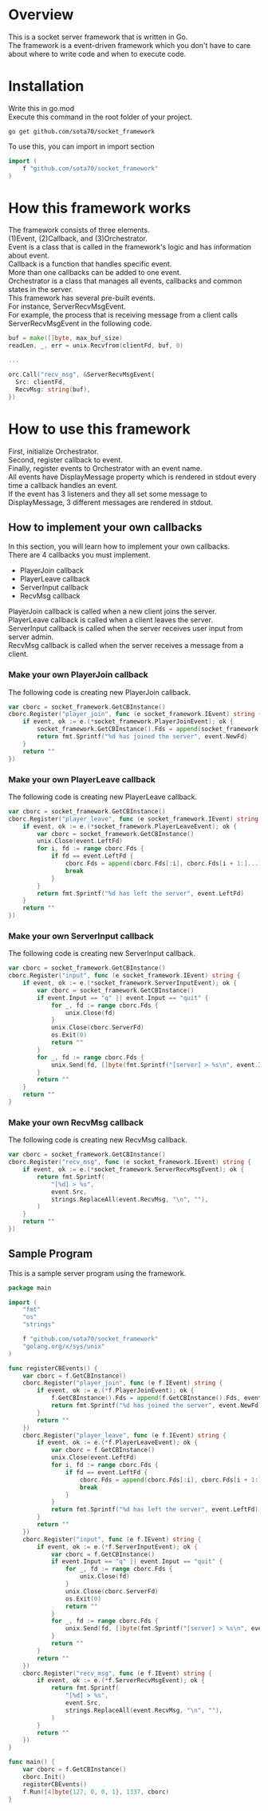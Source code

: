 # Overview

This is a socket server framework that is written in Go.<br>
The framework is a event-driven framework which you don't have to care about where to write code and when to execute code.

# Installation

Write this in go.mod<br>
Execute this command in the root folder of your project.
```
go get github.com/sota70/socket_framework
```

To use this, you can import in import section
```go
import (
	f "github.com/sota70/socket_framework"
)
```

# How this framework works

The framework consists of three elements.<br>
(1)Event, (2)Callback, and (3)Orchestrator.<br>
Event is a class that is called in the framework's logic and has information about event.<br>
Callback is a function that handles specific event.<br>
More than one callbacks can be added to one event.<br>
Orchestrator is a class that manages all events, callbacks and common states in the server.<br>
This framework has several pre-built events.<br>
For instance, ServerRecvMsgEvent.<br>
For example, the process that is receiving message from a client calls ServerRecvMsgEvent in the following code.
```go
buf = make([]byte, max_buf_size)
readLen, _, err = unix.Recvfrom(clientFd, buf, 0)

...

orc.Call("recv_msg", &ServerRecvMsgEvent{
  Src: clientFd,
  RecvMsg: string(buf),
})
```

# How to use this framework

First, initialize Orchestrator.<br>
Second, register callback to event.<br>
Finally, register events to Orchestrator with an event name.<br>
All events have DisplayMessage property which is rendered in stdout every time a callback handles an event.<br>
If the event has 3 listeners and they all set some message to DisplayMessage, 3 different messages are rendered in stdout.

## How to implement your own callbacks

In this section, you will learn how to implement your own callbacks.<br>
There are 4 callbacks you must implement.<br>
- PlayerJoin callback<br>
- PlayerLeave callback<br>
- ServerInput callback<br>
- RecvMsg callback<br>

PlayerJoin callback is called when a new client joins the server.<br>
PlayerLeave callback is called when a client leaves the server.<br>
ServerInput callback is called when the server receives user input from server admin.<br>
RecvMsg callback is called when the server receives a message from a client.

### Make your own PlayerJoin callback

The following code is creating new PlayerJoin callback.
```go
var cborc = socket_framework.GetCBInstance()
cborc.Register("player_join", func (e socket_framework.IEvent) string {
	if event, ok := e.(*socket_framework.PlayerJoinEvent); ok {
		socket_framework.GetCBInstance().Fds = append(socket_framework.GetCBInstance().Fds, event.NewFd)
		return fmt.Sprintf("%d has joined the server", event.NewFd)
	}
	return ""
})
```

### Make your own PlayerLeave callback

The following code is creating new PlayerLeave callback.
```go
var cborc = socket_framework.GetCBInstance()
cborc.Register("player_leave", func (e socket_framework.IEvent) string {
	if event, ok := e.(*socket_framework.PlayerLeaveEvent); ok {
		var cborc = socket_framework.GetCBInstance()
		unix.Close(event.LeftFd)
		for i, fd := range cborc.Fds {
			if fd == event.LeftFd {
				cborc.Fds = append(cborc.Fds[:i], cborc.Fds[i + 1:]...)
				break
			}
		}
		return fmt.Sprintf("%d has left the server", event.LeftFd)
	}
	return ""
})
```

### Make your own ServerInput callback

The following code is creating new ServerInput callback.
```go
var cborc = socket_framework.GetCBInstance()
cborc.Register("input", func (e socket_framework.IEvent) string {
	if event, ok := e.(*socket_framework.ServerInputEvent); ok {
		var cborc = socket_framework.GetCBInstance()
		if event.Input == "q" || event.Input == "quit" {
			for _, fd := range cborc.Fds {
				unix.Close(fd)
			}
			unix.Close(cborc.ServerFd)
			os.Exit(0)
			return ""
		}
		for _, fd := range cborc.Fds {
			unix.Send(fd, []byte(fmt.Sprintf("[server] > %s\n", event.Input)), 0)
		}
		return ""
	}
	return ""
}
```

### Make your own RecvMsg callback

The following code is creating new RecvMsg callback.
```go
var cborc = socket_framework.GetCBInstance()
cborc.Register("recv_msg", func (e socket_framework.IEvent) string {
	if event, ok := e.(*socket_framework.ServerRecvMsgEvent); ok {
		return fmt.Sprintf(
			"[%d] > %s",
			event.Src,
			strings.ReplaceAll(event.RecvMsg, "\n", ""),
		)
	}
	return ""
})
```

## Sample Program

This is a sample server program using the framework.
```go
package main

import (
	"fmt"
	"os"
	"strings"

	f "github.com/sota70/socket_framework"
	"golang.org/x/sys/unix"
)

func registerCBEvents() {
	var cborc = f.GetCBInstance()
	cborc.Register("player_join", func (e f.IEvent) string {
		if event, ok := e.(*f.PlayerJoinEvent); ok {
			f.GetCBInstance().Fds = append(f.GetCBInstance().Fds, event.NewFd)
			return fmt.Sprintf("%d has joined the server", event.NewFd)
		}
		return ""
	})
	cborc.Register("player_leave", func (e f.IEvent) string {
		if event, ok := e.(*f.PlayerLeaveEvent); ok {
			var cborc = f.GetCBInstance()
			unix.Close(event.LeftFd)
			for i, fd := range cborc.Fds {
				if fd == event.LeftFd {
					cborc.Fds = append(cborc.Fds[:i], cborc.Fds[i + 1:]...)
					break
				}
			}
			return fmt.Sprintf("%d has left the server", event.LeftFd)
		}
		return ""
	})
	cborc.Register("input", func (e f.IEvent) string {
		if event, ok := e.(*f.ServerInputEvent); ok {
			var cborc = f.GetCBInstance()
			if event.Input == "q" || event.Input == "quit" {
				for _, fd := range cborc.Fds {
					unix.Close(fd)
				}
				unix.Close(cborc.ServerFd)
				os.Exit(0)
				return ""
			}
			for _, fd := range cborc.Fds {
				unix.Send(fd, []byte(fmt.Sprintf("[server] > %s\n", event.Input)), 0)
			}
			return ""
		}
		return ""
	})
	cborc.Register("recv_msg", func (e f.IEvent) string {
		if event, ok := e.(*f.ServerRecvMsgEvent); ok {
			return fmt.Sprintf(
				"[%d] > %s",
				event.Src,
				strings.ReplaceAll(event.RecvMsg, "\n", ""),
			)
		}
		return ""
	})
}

func main() {
	var cborc = f.GetCBInstance()
	cborc.Init()
	registerCBEvents()
	f.Run([4]byte{127, 0, 0, 1}, 1337, cborc)
}
```
